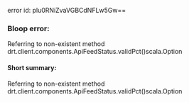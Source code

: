 error id: plu0RNiZvaVGBCdNFLw5Gw==
### Bloop error:

Referring to non-existent method drt.client.components.ApiFeedStatus.validPct()scala.Option
#### Short summary: 

Referring to non-existent method drt.client.components.ApiFeedStatus.validPct()scala.Option